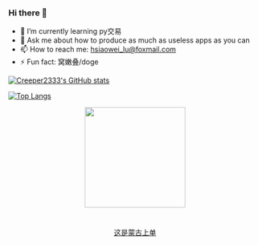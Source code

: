 ### Hi there 👋

- 🌱 I’m currently learning py交易
- 💬 Ask me about how to produce as much as useless apps as you can
- 📫 How to reach me: hsiaowei_lu@foxmail.com
- ⚡ Fun fact: 窝嫩叠/doge

[![Creeper2333's GitHub stats](https://github-readme-stats.vercel.app/api?username=creeper2333)](https://github.com/anuraghazra/github-readme-stats)

[![Top Langs](https://github-readme-stats.vercel.app/api/top-langs/?username=creeper2333&layout=compact)](https://github.com/anuraghazra/github-readme-stats)

<p align="center">
    <img src="https://user-images.githubusercontent.com/52315359/128585311-62d13a2f-efc2-4ed6-99ce-0264274a28f4.png" width="200" height="200">
    <h1></h1><p align="center">
    <a href="https://github.com/Creeper2333/Bilibili-Danmaku-Auto-Report">这是蒙古上单</a>
    </p>
</p>
